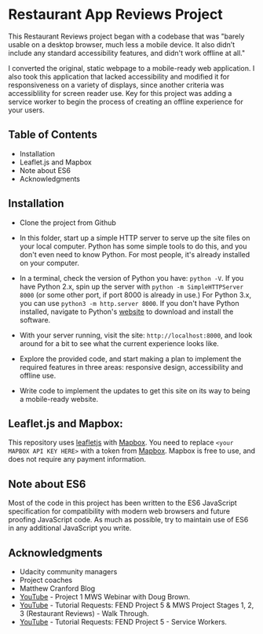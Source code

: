 # Restaurant App Reviews Project

This Restaurant Reviews project began with a codebase that was "barely usable on a desktop browser, much less a mobile device. It also didn’t include any standard accessibility features, and didn't work offline at all." 

I converted the original, static webpage to a mobile-ready web application. I also took this application that lacked accessibility and modified it for responsiveness on a variety of displays, since another criteria was accessiblility for screen reader use. Key for this project was adding a service worker to begin the process of creating an offline experience for your users.

## Table of Contents

* Installation
* Leaflet.js and Mapbox
* Note about ES6
* Acknowledgments

## Installation

* Clone the project from Github

* In this folder, start up a simple HTTP server to serve up the site files on your local computer. Python has some simple tools to do this, and you don't even need to know Python. For most people, it's already installed on your computer. 

* In a terminal, check the version of Python you have: `python -V`. If you have Python 2.x, spin up the server with `python -m SimpleHTTPServer 8000` (or some other port, if port 8000 is already in use.) For Python 3.x, you can use `python3 -m http.server 8000`. If you don't have Python installed, navigate to Python's [website](https://www.python.org/) to download and install the software.

* With your server running, visit the site: `http://localhost:8000`, and look around for a bit to see what the current experience looks like.

* Explore the provided code, and start making a plan to implement the required features in three areas: responsive design, accessibility and offline use.

* Write code to implement the updates to get this site on its way to being a mobile-ready website.

## Leaflet.js and Mapbox:

This repository uses [leafletjs](https://leafletjs.com/) with [Mapbox](https://www.mapbox.com/). You need to replace `<your MAPBOX API KEY HERE>` with a token from [Mapbox](https://www.mapbox.com/). Mapbox is free to use, and does not require any payment information. 

## Note about ES6

Most of the code in this project has been written to the ES6 JavaScript specification for compatibility with modern web browsers and future proofing JavaScript code. As much as possible, try to maintain use of ES6 in any additional JavaScript you write. 

## Acknowledgments

* Udacity community managers
* Project coaches
* Matthew Cranford Blog
* [YouTube](https://www.youtube.com/watch?v=92dtrNU1GQc) - Project 1 MWS Webinar with Doug Brown.
* [YouTube](https://www.youtube.com/watch?v=dMutLUzVbIA&t=0s&list=PLKC17wty6rS1XVZbRlWjYU0WVsIoJyO3s&index=5) - Tutorial Requests: FEND Project 5 & MWS Project Stages 1, 2, 3 (Restaurant Reviews) - Walk Through.
* [YouTube](https://www.youtube.com/watch?v=2PY733qFR3A&feature=youtu.be) - Tutorial Requests: FEND Project 5 - Service Workers.
